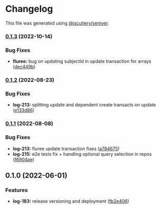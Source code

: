 # Changelog

This file was generated using [@jscutlery/semver](https://github.com/jscutlery/semver).

### [0.1.3](https://github.com/ikigai-github/logosphere/compare/utils-0.1.2...utils-0.1.3) (2022-10-14)

### Bug Fixes

- **fluree:** bug on updating subjectId in update transaction for arrays ([dec449b](https://github.com/ikigai-github/logosphere/commit/dec449bccfd9b2fd7d9a8d5f5a5a2b36cca2a69a))

### [0.1.2](https://github.com/ikigai-github/logosphere/compare/utils-0.1.1...utils-0.1.2) (2022-08-23)

### Bug Fixes

- **log-213:** splitting update and dependent create transacts on update ([e133d86](https://github.com/ikigai-github/logosphere/commit/e133d8621b74cab0ee307ef4df7398685c5b12f5))

### [0.1.1](https://github.com/ikigai-github/logosphere/compare/utils-0.1.0...utils-0.1.1) (2022-08-08)

### Bug Fixes

- **log-213:** fluree update transaction fixes ([a784675](https://github.com/ikigai-github/logosphere/commit/a784675c8b90f588def4898b95c30cd485ad7630))
- **log-215:** e2e tests fix + handling optional query selection in repos ([f6904ae](https://github.com/ikigai-github/logosphere/commit/f6904ae050532ed62f27a2193b7cb87f76798048))

## 0.1.0 (2022-06-01)

### Features

- **log-183:** release versioning and deployment ([fb2e406](https://github.com/ikigai-github/logosphere/commit/fb2e4060161d0069c13ac8508982c36b3a7bbabb))

